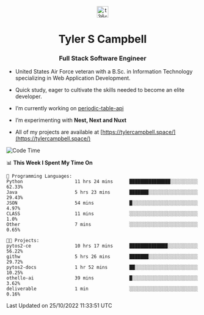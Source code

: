 <p align="center">
<a href="https://www.linkedin.com/in/t36campbell" target="blank"><img align="center" src="https://ik.imagekit.io/t36campbell/Portfolio/linkedin.png.original_m8bbGgPh6.png" alt="t36campbell" height="30" width="30" /></a>
</p>
<h1 align="center">Tyler S Campbell</h1>
<h3 align="center">Full Stack Software Engineer</h3>

* United States Air Force veteran with a B.Sc. in Information Technology specializing in Web Application Development. 

* Quick study, eager to cultivate the skills needed to become an elite developer.

* I’m currently working on [periodic-table-api](https://github.com/t36campbell/periodic-table-api)

* I’m experimenting with **Nest, Next and Nuxt**

* All of my projects are available at [https://tylercampbell.space/](https://tylercampbell.space/)

<!--START_SECTION:waka-->
![Code Time](http://img.shields.io/badge/Code%20Time-1%2C939%20hrs%2036%20mins-blue)

📊 **This Week I Spent My Time On** 

```text
💬 Programming Languages: 
Python                   11 hrs 24 mins      ███████████████░░░░░░░░░░   62.33% 
Java                     5 hrs 23 mins       ███████░░░░░░░░░░░░░░░░░░   29.43% 
JSON                     54 mins             █░░░░░░░░░░░░░░░░░░░░░░░░   4.97% 
CLASS                    11 mins             ░░░░░░░░░░░░░░░░░░░░░░░░░   1.0% 
Other                    7 mins              ░░░░░░░░░░░░░░░░░░░░░░░░░   0.65%

🐱‍💻 Projects: 
pytos2-ce                10 hrs 17 mins      ██████████████░░░░░░░░░░░   56.22% 
githw                    5 hrs 26 mins       ███████░░░░░░░░░░░░░░░░░░   29.72% 
pytos2-docs              1 hr 52 mins        ██░░░░░░░░░░░░░░░░░░░░░░░   10.25% 
othello-ai               39 mins             █░░░░░░░░░░░░░░░░░░░░░░░░   3.62% 
deliverable              1 min               ░░░░░░░░░░░░░░░░░░░░░░░░░   0.16%

```


 Last Updated on 25/10/2022 11:33:51 UTC
<!--END_SECTION:waka-->
